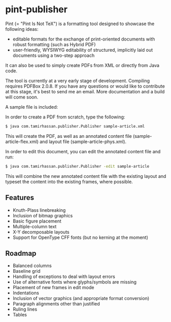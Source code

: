 # pint-publisher

Pint (= "Pint Is Not TeX") is a formatting tool designed to showcase the following ideas:

* editable formats for the exchange of print-oriented documents with robust formatting (such as Hybrid PDF)
* user-friendly, WYSIWYG editability of structured, implicitly laid out documents using a two-step approach

It can also be used to simply create PDFs from XML or directly from Java code.

The tool is currently at a very early stage of development. Compiling requires PDFBox 2.0.8. If you have any questions or would like to contribute at this stage, it's best to send me an email. More documentation and a build will come soon.

A sample file is included: 

In order to create a PDF from scratch, type the following:

```bash
$ java com.tamirhassan.publisher.Publisher sample-article.xml
```

This will create the PDF, as well as an annotated content file (sample-article-flex.xml) and layout file (sample-article-phys.xml).

In order to edit this document, you can edit the annotated content file and run:

```bash
$ java com.tamirhassan.publisher.Publisher -edit sample-article
```

This will combine the new annotated content file with the existing layout and typeset the content into the existing frames, where possible.

## Features

* Knuth-Plass linebreaking
* Inclusion of bitmap graphics
* Basic figure placement
* Multiple-column text
* X-Y decomposable layouts
* Support for OpenType CFF fonts (but no kerning at the moment)

## Roadmap

* Balanced columns
* Baseline grid
* Handling of exceptions to deal with layout errors
* Use of alternative fonts where glyphs/symbols are missing
* Placement of new frames in edit mode
* Indentations
* Inclusion of vector graphics (and appropriate format conversion)
* Paragraph alignments other than justified
* Ruling lines
* Tables
